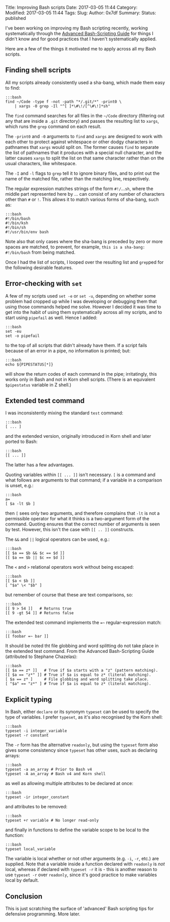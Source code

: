 Title: Improving Bash scripts
Date: 2017-03-05 11:44
Category:  
Modified: 2017-03-05 11:44
Tags: 
Slug: 
Author: 0x7df
Summary: 
Status: published

I've been working on improving my Bash scripting recently, working
systematically through the [Advanced Bash-Scripting Guide](
http://www.tldp.org/LDP/abs/abs-guide.pdf) for things I didn't know and for
good practices that I haven't systematically applied.

Here are a few of the things it motivated me to apply across all my Bash
scripts.

## Finding shell scripts

All my scripts already consistently used a sha-bang, which made them easy to
find:

    :::bash
    find ~/Code -type f -not -path "*/.git/*" -print0 \
        | xargs -0 grep -Il "^[ ]*\#\!/[^\#\!]*sh"

The `find` command searches for all files in the `~/Code` directory (filtering
out any that are inside a `.git` directory) and passes the resulting list to
`xargs`, which runs the `grep` command on each result.

The `-print0` and `-0`
arguments to `find` and `xargs` are designed to work with each other to protect
against whitespace or other dodgy characters in pathnames that `xargs` would
split on. The former causes `find` to separate the list of pathnames that it
produces with a special null character, and the latter causes `xargs` to split
the list on that same character rather than on the usual characters, like
whitespace.

The `-I` and `-l` flags to `grep` tell it to ignore binary files, and to print
out the name of the matched file, rather than the matching line, respectively.

The regular expression matches strings of the form `#!/`...`sh`, where the
middle part represented here by ... can consist of any number of characters
other than `#` or `!`. This allows it to match various forms of sha-bang, such
as:

    :::bash
    #!/bin/bash
    #!/bin/ksh
    #!/bin/sh
    #!/usr/bin/env bash

Note also that only cases where the sha-bang is preceded by zero or more spaces
are matched, to prevent, for example, `this is a sha-bang: #!/bin/bash` from
being matched.

Once I had the list of scripts, I looped over the resulting list and `grep`ped
for the following desirable features.

## Error-checking with `set`

A few of my scripts used `set -e` or `set -u`, depending on whether some
problem had cropped up while I was developing or debugging them that using
those commands helped me solve. However I decided it was time to get into the
habit of using them systematically across all my scripts, and to start using
`pipefail` as well. Hence I added:

    :::bash
    set -eu
    set -o pipefail

to the top of all scripts that didn't already have them. If a script fails
because of an error in a pipe, no information is printed; but:

    :::bash
    echo ${PIPESTATUS[*]}

will show the return codes of each command in the pipe; irritatingly, this
works only in Bash and not in Korn shell scripts. (There is an equivalent
`$pipestatus` variable in Z shell.)

## Extended test command

I was inconsistently mixing the standard `test` command:

    :::bash
    [ ... ]

and the extended version, originally introduced in Korn shell and later ported
to Bash:

    :::bash
    [[ ... ]]

The latter has a few advantages.

Quoting variables within `[[ ... ]]` isn't necessary. `[` is a command
and what follows are arguments to that command; if a variable in a
comparison is unset, e.g.:

    :::bash
    a=
    [ $a -lt $b ]

then `[` sees only two arguments, and therefore complains that `-lt` is not
a permissible operator for what it thinks is a two-argument form of the
command. Quoting ensures that the correct number of arguments is seen by
test. However, this isn't the case with `[[ .. ]]` constructs.

The `&&` and `||` logical operators can be used, e.g.:

    :::bash
    [[ $a == $b && $c == $d ]]
    [[ $a == $b || $c == $d ]]

The `<` and `>` relational operators work without being escaped:

    :::bash
    [[ $a < $b ]]
    [ "$a" \< "$b" ]

but remember of course that these are text comparisons, so:

    :::bash
    [[ 9 > 54 ]]   # Returns true
    [[ 9 -gt 54 ]] # Returns false

The extended test command implements the `=~` regular-expression match:

    :::bash
    [[ foobar =~ bar ]]

It should be noted tht file globbing and word splitting do not take place in
the extended test command. From the Advanced Bash-Scripting Guide (attributed
to Stephane Chazelas):

    :::bash
    [[ $a == z* ]]   # True if $a starts with a "z" (pattern matching).
    [[ $a == "z*" ]] # True if $a is equal to z* (literal matching).
    [ $a == z* ]     # File globbing and word splitting take place.
    [ "$a" == "z*" ] # True if $a is equal to z* (literal matching).

## Explicit typing

In Bash, either `declare` or its synonym `typeset` can be used to specify the
type of variables. I prefer `typeset`, as it's also recognised by the Korn
shell:

    :::bash
    typeset -i integer_variable
    typeset -r constant

The `-r` form has the alternative `readonly`, but using the `typeset` form also
gives some consistency since `typeset` has other uses, such as declaring
arrays:

    :::bash
    typeset -a an_array # Prior to Bash v4
    typeset -A an_array # Bash v4 and Korn shell

as well as allowing multiple attributes to be declared at once:

    :::bash
    typeset -ir integer_constant

and attributes to be removed:

    :::bash
    typeset +r variable # No longer read-only

and finally in functions to define the variable scope to be local to
the function:

    :::bash
    typeset local_variable

The variable is local whether or not other arguments (e.g. `-i`, `-r`, etc.)
are supplied. Note that a variable inside a function declared with `readonly`
is *not* local, whereas if declared with `typeset -r` it is - this is another
reason to use `typeset -r` over `readonly`, since it's good practice to make
variables local by default.

## Conclusion

This is just scratching the surface of 'advanced' Bash scripting tips for
defensive programming. More later.
